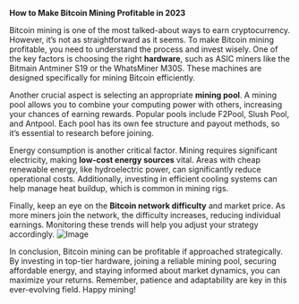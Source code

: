 **How to Make Bitcoin Mining Profitable in 2023**

Bitcoin mining is one of the most talked-about ways to earn cryptocurrency. However, it’s not as straightforward as it seems. To make Bitcoin mining profitable, you need to understand the process and invest wisely. One of the key factors is choosing the right **hardware**, such as ASIC miners like the Bitmain Antminer S19 or the WhatsMiner M30S. These machines are designed specifically for mining Bitcoin efficiently.

Another crucial aspect is selecting an appropriate **mining pool**. A mining pool allows you to combine your computing power with others, increasing your chances of earning rewards. Popular pools include F2Pool, Slush Pool, and Antpool. Each pool has its own fee structure and payout methods, so it’s essential to research before joining.

Energy consumption is another critical factor. Mining requires significant electricity, making **low-cost energy sources** vital. Areas with cheap renewable energy, like hydroelectric power, can significantly reduce operational costs. Additionally, investing in efficient cooling systems can help manage heat buildup, which is common in mining rigs.

Finally, keep an eye on the **Bitcoin network difficulty** and market price. As more miners join the network, the difficulty increases, reducing individual earnings. Monitoring these trends will help you adjust your strategy accordingly. ![Image](https://github.com/user-attachments/assets/057c907c-805e-4310-a052-f5031067f3de)

In conclusion, Bitcoin mining can be profitable if approached strategically. By investing in top-tier hardware, joining a reliable mining pool, securing affordable energy, and staying informed about market dynamics, you can maximize your returns. Remember, patience and adaptability are key in this ever-evolving field. Happy mining!